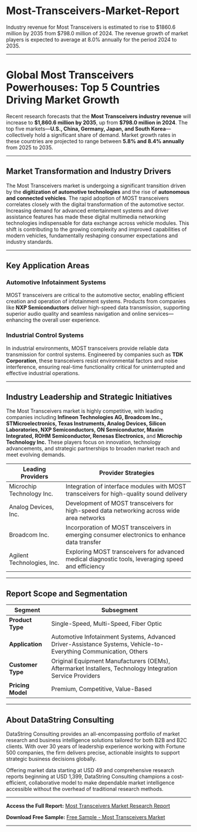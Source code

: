# Most-Transceivers-Market-Report

Industry revenue for Most Transceivers is estimated to rise to $1860.6 million by 2035 from $798.0 million of 2024. The revenue growth of market players is expected to average at 8.0% annually for the period 2024 to 2035.

---

# Global Most Transceivers Powerhouses: Top 5 Countries Driving Market Growth

Recent research forecasts that the **Most Transceivers industry revenue** will increase to **\$1,860.6 million by 2035**, up from **\$798.0 million in 2024**. The top five markets—**U.S., China, Germany, Japan, and South Korea**—collectively hold a significant share of demand. Market growth rates in these countries are projected to range between **5.8% and 8.4% annually** from 2025 to 2035.

---

## Market Transformation and Industry Drivers

The Most Transceivers market is undergoing a significant transition driven by the **digitization of automotive technologies** and the rise of **autonomous and connected vehicles**. The rapid adoption of MOST transceivers correlates closely with the digital transformation of the automotive sector. Increasing demand for advanced entertainment systems and driver assistance features has made these digital multimedia networking technologies indispensable for data exchange across vehicle modules. This shift is contributing to the growing complexity and improved capabilities of modern vehicles, fundamentally reshaping consumer expectations and industry standards.

---

## Key Application Areas

### Automotive Infotainment Systems

MOST transceivers are critical to the automotive sector, enabling efficient creation and operation of infotainment systems. Products from companies like **NXP Semiconductors** deliver high-speed data transmission, supporting superior audio quality and seamless navigation and online services—enhancing the overall user experience.

### Industrial Control Systems

In industrial environments, MOST transceivers provide reliable data transmission for control systems. Engineered by companies such as **TDK Corporation**, these transceivers resist environmental factors and noise interference, ensuring real-time functionality critical for uninterrupted and effective industrial operations.

---

## Industry Leadership and Strategic Initiatives

The Most Transceivers market is highly competitive, with leading companies including **Infineon Technologies AG, Broadcom Inc., STMicroelectronics, Texas Instruments, Analog Devices, Silicon Laboratories, NXP Semiconductors, ON Semiconductor, Maxim Integrated, ROHM Semiconductor, Renesas Electronics,** and **Microchip Technology Inc.** These players focus on innovation, technology advancements, and strategic partnerships to broaden market reach and meet evolving demands.

| Leading Providers          | Provider Strategies                                                                                |
| -------------------------- | -------------------------------------------------------------------------------------------------- |
| Microchip Technology Inc.  | Integration of interface modules with MOST transceivers for high-quality sound delivery            |
| Analog Devices, Inc.       | Development of MOST transceivers for high-speed data networking across wide area networks          |
| Broadcom Inc.              | Incorporation of MOST transceivers in emerging consumer electronics to enhance data transfer       |
| Agilent Technologies, Inc. | Exploring MOST transceivers for advanced medical diagnostic tools, leveraging speed and efficiency |

---

## Report Scope and Segmentation

| Segment           | Subsegment                                                                                                       |
| ----------------- | ---------------------------------------------------------------------------------------------------------------- |
| **Product Type**  | Single-Speed, Multi-Speed, Fiber Optic                                                                           |
| **Application**   | Automotive Infotainment Systems, Advanced Driver-Assistance Systems, Vehicle-to-Everything Communication, Others |
| **Customer Type** | Original Equipment Manufacturers (OEMs), Aftermarket Installers, Technology Integration Service Providers        |
| **Pricing Model** | Premium, Competitive, Value-Based                                                                                |

---

## About DataString Consulting

DataString Consulting provides an all-encompassing portfolio of market research and business intelligence solutions tailored for both B2B and B2C clients. With over 30 years of leadership experience working with Fortune 500 companies, the firm delivers precise, actionable insights to support strategic business decisions globally.

Offering market data starting at USD 49 and comprehensive research reports beginning at USD 1,399, DataString Consulting champions a cost-efficient, collaborative model to make dependable market intelligence accessible without the overhead of traditional research methods.

---

**Access the Full Report:**
[Most Transceivers Market Research Report](https://datastringconsulting.com/industry-analysis/most-transceivers-market-research-report)

**Download Free Sample:**
[Free Sample - Most Transceivers Market](https://datastringconsulting.com/downloadsample/most-transceivers-market-research-report)

---
